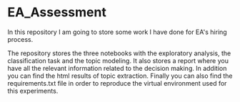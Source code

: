 # EA_Assessment
In this repository I am going to store some work I have done for EA's hiring process.

The repository stores the three notebooks with the exploratory analysis, the classification task and the topic modeling. It also stores a report where you have all the relevant information related to the decision making. In addition you can find the html results of topic extraction.
Finally you can also find the requirements.txt file in order to reproduce the virtual environment used for this experiments.
